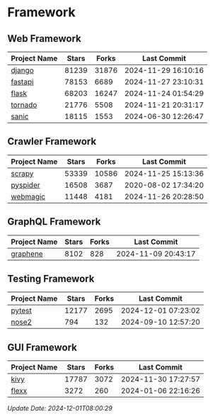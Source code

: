 # Framework

## Web Framework
| Project Name | Stars | Forks | Last Commit |
| ------------ | ----- | ----- | ----------- |
| [django](https://github.com/django/django) | 81239 | 31876 | 2024-11-29 16:10:16 |
| [fastapi](https://github.com/fastapi/fastapi) | 78153 | 6689 | 2024-11-27 23:10:31 |
| [flask](https://github.com/pallets/flask) | 68203 | 16247 | 2024-11-24 01:54:29 |
| [tornado](https://github.com/tornadoweb/tornado) | 21776 | 5508 | 2024-11-21 20:31:17 |
| [sanic](https://github.com/sanic-org/sanic) | 18115 | 1553 | 2024-06-30 12:26:47 |

## Crawler Framework
| Project Name | Stars | Forks | Last Commit |
| ------------ | ----- | ----- | ----------- |
| [scrapy](https://github.com/scrapy/scrapy) | 53339 | 10586 | 2024-11-25 15:13:36 |
| [pyspider](https://github.com/binux/pyspider) | 16508 | 3687 | 2020-08-02 17:34:20 |
| [webmagic](https://github.com/code4craft/webmagic) | 11448 | 4181 | 2024-11-26 20:28:50 |

## GraphQL Framework
| Project Name | Stars | Forks | Last Commit |
| ------------ | ----- | ----- | ----------- |
| [graphene](https://github.com/graphql-python/graphene) | 8102 | 828 | 2024-11-09 20:43:17 |

## Testing Framework
| Project Name | Stars | Forks | Last Commit |
| ------------ | ----- | ----- | ----------- |
| [pytest](https://github.com/pytest-dev/pytest) | 12177 | 2695 | 2024-12-01 07:23:02 |
| [nose2](https://github.com/nose-devs/nose2) | 794 | 132 | 2024-09-10 12:57:20 |

## GUI Framework
| Project Name | Stars | Forks | Last Commit |
| ------------ | ----- | ----- | ----------- |
| [kivy](https://github.com/kivy/kivy) | 17787 | 3072 | 2024-11-30 17:27:57 |
| [flexx](https://github.com/flexxui/flexx) | 3272 | 260 | 2024-01-06 22:16:26 |

*Update Date: 2024-12-01T08:00:29*